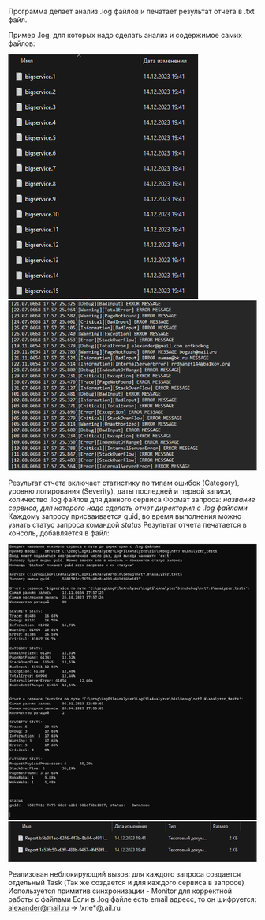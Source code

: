 Программа делает анализ .log файлов и печатает результат отчета в .txt файл.

Пример .log, для которых надо сделать анализ и содержимое самих файлов:

![image](https://github.com/GevrMai/LogFileAnalyzer/blob/master/ImagesReadme/FileExample%20in%20directory.png)
![image](https://github.com/GevrMai/LogFileAnalyzer/blob/master/ImagesReadme/LogsExample%20inside.png)

Результат отчета включает статистику по типам ошибок (Category), уровню логирования (Severity), даты последней и первой записи, количество .log файлов для данного сервиса
Формат запроса: *название сервиса, для которого надо сделать отчет* *директория с .log файлами*
Каждому запросу присваивается guid, во время выполнения можно узнать статус запроса командой *status*
Результат отчета печатается в консоль, добавляется в файл:

![image](https://github.com/GevrMai/LogFileAnalyzer/blob/master/ImagesReadme/Interface.png)
![image](https://github.com/GevrMai/LogFileAnalyzer/blob/master/ImagesReadme/ReportExample%20in%20directory.png)

Реализован неблокирующий вызов: для каждого запроса создается отдельный Task (Так же создается и для каждого сервиса в запросе)
Используется примитив синхронизации - Monitor для корректной работы с файлами
Если в .log файле есть email адресс, то он шифруется: alexander@mail.ru -> *l*x*n*e*@,ail.ru
